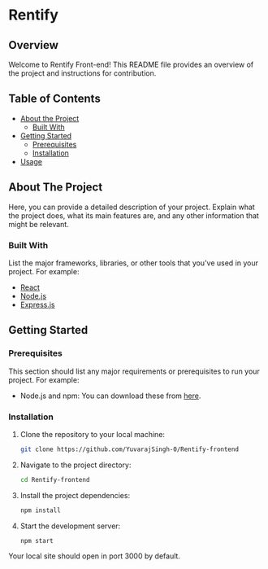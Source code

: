 # Rentify

## Overview

Welcome to Rentify Front-end! This README file provides an overview of the project and instructions for contribution.


## Table of Contents

- [About the Project](#about-the-project)
  - [Built With](#built-with)
- [Getting Started](#getting-started)
  - [Prerequisites](#prerequisites)
  - [Installation](#installation)
- [Usage](#usage)

## About The Project

Here, you can provide a detailed description of your project. Explain what the project does, what its main features are, and any other information that might be relevant.

### Built With

List the major frameworks, libraries, or other tools that you've used in your project. For example:

- [React](https://reactjs.org/)
- [Node.js](https://nodejs.org/)
- [Express.js](https://expressjs.com/)

## Getting Started

### Prerequisites

This section should list any major requirements or prerequisites to run your project. For example:

- Node.js and npm: You can download these from [here](https://nodejs.org/en/download/).

### Installation

1. Clone the repository to your local machine:

   ```sh
   git clone https://github.com/YuvarajSingh-0/Rentify-frontend
   ```
2. Navigate to the project directory:

   ```sh
   cd Rentify-frontend
   ```
3. Install the project dependencies:

   ```sh
   npm install
   ```
4. Start the development server:

   ```sh
   npm start
   ```
Your local site should open in port 3000 by default.
